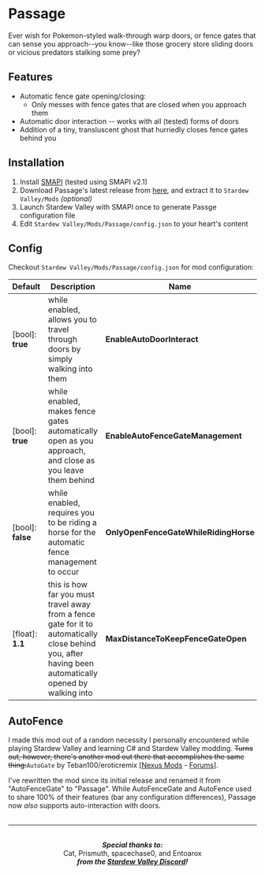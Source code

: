 ﻿# Passage
Ever wish for Pokemon-styled walk-through warp doors, or fence gates that can sense you approach--you know--like those grocery store sliding doors or vicious predators stalking some prey?

Features
---
- Automatic fence gate opening/closing:
    * Only messes with fence gates that are closed when you approach them
- Automatic door interaction -- works with all (tested) forms of doors
- Addition of a tiny, transluscent ghost that hurriedly closes fence gates behind you

Installation
---
1. Install [SMAPI](https://github.com/Pathoschild/SMAPI/releases/latest) (tested using SMAPI v2.1)
2. Download Passage's latest release from [here](https://github.com/CoronaSophium/Passage/releases/latest), and extract it to `Stardew Valley/Mods`
*_(optional)_*
3. Launch Stardew Valley with SMAPI once to generate Passge configuration file
4. Edit `Stardew Valley/Mods/Passage/config.json` to your heart's content

Config
---
Checkout `Stardew Valley/Mods/Passage/config.json` for mod configuration:

| Default           | Description                                                                                                                                             | Name                                  |
|-------------------|---------------------------------------------------------------------------------------------------------------------------------------------------------|---------------------------------------|
| [bool]: **true**  | while enabled, allows you to travel through doors by simply walking into them                                                                           | **EnableAutoDoorInteract**            |
| [bool]: **true**  | while enabled, makes fence gates automatically open as you approach, and close as you leave them behind                                                 | **EnableAutoFenceGateManagement**     |
| [bool]: **false** | while enabled, requires you to be riding a horse for the automatic fence management to occur                                                            | **OnlyOpenFenceGateWhileRidingHorse** |
| [float]: **1.1**  | this is how far you must travel away from a fence gate for it to automatically close behind you, after having been automatically opened by walking into | **MaxDistanceToKeepFenceGateOpen**    |

AutoFence
---
I made this mod out of a random necessity I personally encountered while playing Stardew Valley and learning C# and Stardew Valley modding. ~~Turns out, however, there's another mod out there that accomplishes the same thing:~~`AutoGate` by Teban100/eroticremix [[Nexus Mods](https://rd.nexusmods.com/stardewvalley/mods/820/?) - [Forums](https://community.playstarbound.com/threads/autogate-automatically-opening-closing-gates.129074/)].

I've rewritten the mod since its initial release and renamed it from "AutoFenceGate" to "Passage". While AutoFenceGate and AutoFence used to share 100% of their features (bar any configuration differences), Passage now _also_ supports auto-interaction with doors.
<br />
<br />
<hr />
<p align="center">
	<br />
	<b><i>Special thanks to:</i> </b>
	<br />
	<span>Cat, Prismuth, spacechase0, and Entoarox</span>
	<br />
	<b><i>from the <a href="https://discordapp.com/invite/stardewvalley" target="_blank">Stardew Valley Discord</a>!</i></b>
</p>
